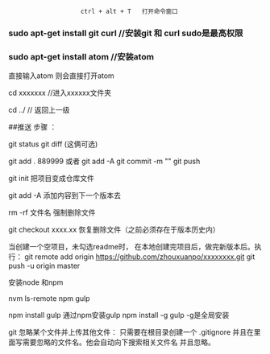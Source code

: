 	                    ctrl + alt + T   打开命令窗口


### sudo apt-get install git curl            //安装git 和 curl        sudo是最高权限

### sudo apt-get install atom                //安装atom 



直接输入atom  则会直接打开atom



cd xxxxxxx    //进入xxxxxx文件夹

cd ../         // 返回上一级



##推送 步骤  ：

git status
git diff            (这俩可选)


git add .     	889999 或者  git add -A 
git commit -m ""
git push

			

git init           把项目变成仓库文件

git add -A         添加内容到下一个版本去

rm -rf 文件名       强制删除文件

git checkout xxxx.xx  恢复删除文件（之前必须存在于版本历史内）

当创建一个空项目，未勾选readme时，     在本地创建完项目后，做完新版本后。执行：
git remote add origin https://github.com/zhouxuanpo/xxxxxxxx.git
git push -u origin master



安装node 和npm   

nvm ls-remote
			npm     gulp

npm install gulp             通过npm安装gulp
npm install -g gulp            -g是全局安装


git 忽略某个文件并上传其他文件：    只需要在根目录创建一个    .gitignore   并且在里面写需要忽略的文件名。他会自动向下搜索相关文件名 并且忽略。


